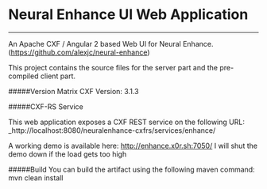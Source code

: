 # Neural Enhance UI Web Application
-----------------------------------------

An Apache CXF / Angular 2 based Web UI for Neural Enhance. (https://github.com/alexjc/neural-enhance)

This project contains the source files for the server part and the pre-compiled client part.

#####Version Matrix
CXF Version:  3.1.3

#####CXF-RS Service  
 		
This web application exposes a CXF REST service on the following URL:
_http://localhost:8080/neuralenhance-cxfrs/services/enhance/

A working demo is available here: http://enhance.x0r.sh:7050/
I will shut the demo down if the load gets too high
		
#####Build 
You can build the artifact using the following maven command:
mvn clean install